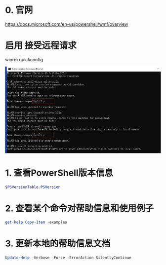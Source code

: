 # 0. 官网

https://docs.microsoft.com/en-us/powershell/wmf/overview


# 启用 接受远程请求

winrm quickconfig

![image](./static/winrm.jpg)


# 1. 查看PowerShell版本信息

```powershell
$PSVersionTable.PSVersion
```

# 2. 查看某个命令对帮助信息和使用例子

```powershell
get-help Copy-Item -examples
```

# 3. 更新本地的帮助信息文档

```powershell
Update-Help -Verbose -Force -ErrorAction SilentlyContinue
```

